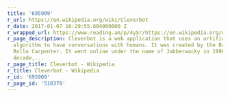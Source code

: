 ```yaml
---
title: '695909'
r_url: https://en.wikipedia.org/wiki/Cleverbot
r_date: 2017-01-07 16:29:55.604000000 Z
r_wrapped_url: https://www.reading.am/p/4ySr/https://en.wikipedia.org/wiki/Cleverbot
r_page_description: Cleverbot is a web application that uses an artificial intelligence
  algorithm to have conversations with humans. It was created by the British AI scientist
  Rollo Carpenter. It went online under the name of Jabberwacky in 1996. In its first
  decade,...
r_page_title: Cleverbot - Wikipedia
r_title: Cleverbot - Wikipedia
r_id: '695909'
r_page_id: '510378'
---
```


